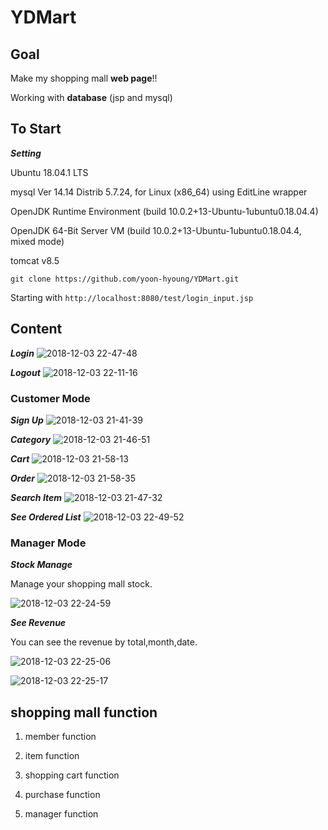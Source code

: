 # YDMart 

## Goal

Make my shopping mall **web page**!!

Working with **database** (jsp and mysql)

## To Start

***Setting***

Ubuntu 18.04.1 LTS

mysql  Ver 14.14 Distrib 5.7.24, for Linux (x86_64) using  EditLine wrapper

OpenJDK Runtime Environment (build 10.0.2+13-Ubuntu-1ubuntu0.18.04.4)

OpenJDK 64-Bit Server VM (build 10.0.2+13-Ubuntu-1ubuntu0.18.04.4, mixed mode)

tomcat v8.5

```git clone https://github.com/yoon-hyoung/YDMart.git```

Starting with ```http://localhost:8080/test/login_input.jsp```

## Content
***Login***
![2018-12-03 22-47-48](https://user-images.githubusercontent.com/30612084/49377427-80c90400-f74d-11e8-9858-dc354a8cd57b.png)

***Logout***
![2018-12-03 22-11-16](https://user-images.githubusercontent.com/30612084/49377482-a48c4a00-f74d-11e8-9d28-7c65d4503446.png)

### Customer Mode
***Sign Up***
![2018-12-03 21-41-39](https://user-images.githubusercontent.com/30612084/49376839-ecaa6d00-f74b-11e8-8700-ef8281266fb9.png)

***Category***
![2018-12-03 21-46-51](https://user-images.githubusercontent.com/30612084/49376917-1b284800-f74c-11e8-9a7a-ccde68609965.png)

***Cart***
![2018-12-03 21-58-13](https://user-images.githubusercontent.com/30612084/49376963-32ffcc00-f74c-11e8-880b-65980f90a723.png)

***Order***
![2018-12-03 21-58-35](https://user-images.githubusercontent.com/30612084/49376977-385d1680-f74c-11e8-9dd9-0019098ada08.png)

***Search Item***
![2018-12-03 21-47-32](https://user-images.githubusercontent.com/30612084/49376925-1fecfc00-f74c-11e8-9c83-6aa664354b0c.png)

***See Ordered List***
![2018-12-03 22-49-52](https://user-images.githubusercontent.com/30612084/49377531-c5549f80-f74d-11e8-800e-11e16bd194fa.png)

### Manager Mode
***Stock Manage***

Manage your shopping mall stock.

![2018-12-03 22-24-59](https://user-images.githubusercontent.com/30612084/49377775-62173d00-f74e-11e8-934e-1d8edaeaca01.png)


***See Revenue***

You can see the revenue by total,month,date.

![2018-12-03 22-25-06](https://user-images.githubusercontent.com/30612084/49377789-693e4b00-f74e-11e8-8abc-4a839992e33a.png)

![2018-12-03 22-25-17](https://user-images.githubusercontent.com/30612084/49377794-6b080e80-f74e-11e8-805d-25adf4c45410.png)


## shopping mall function

1. member function

2. item function

3. shopping cart function

4. purchase function

5. manager function

